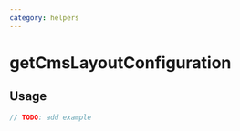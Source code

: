```yaml
---
category: helpers
---
```


# getCmsLayoutConfiguration

<!-- PLACEHOLDER_DESCRIPTION -->

## Usage

```ts
// TODO: add example
```
